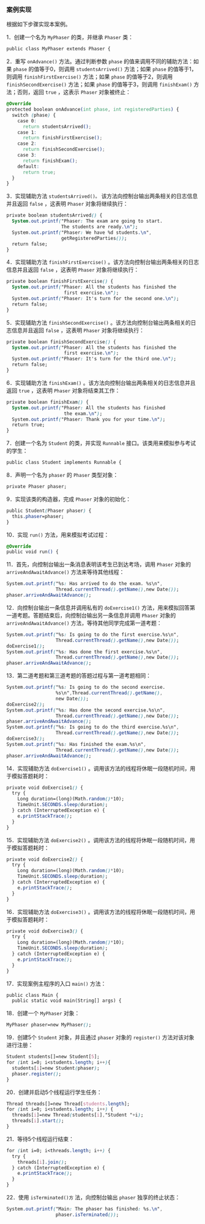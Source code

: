### 案例实现

根据如下步骤实现本案例。

1．创建一个名为 `MyPhaser` 的类，并继承 `Phaser` 类：

```css
public class MyPhaser extends Phaser {
```

2．重写 `onAdvance()` 方法。通过判断参数 `phase` 的值来调用不同的辅助方法：如果 `phase` 的值等于0，则调用 `studentsArrived()` 方法；如果 `phase` 的值等于1，则调用 `finishFirstExercise()` 方法；如果 `phase` 的值等于2，则调用 `finishSecondExercise()` 方法；如果 `phase` 的值等于3，则调用 `finishExam()` 方法；否则，返回 `true` ，这表示 `Phaser` 对象被终止：

```css
@Override
protected boolean onAdvance(int phase, int registeredParties) {
  switch (phase) {
    case 0:
      return studentsArrived();
    case 1:
      return finishFirstExercise();
    case 2:
      return finishSecondExercise();
    case 3:
      return finishExam();
    default:
      return true;
  }
}
```

3．实现辅助方法 `studentsArrived()。` 该方法向控制台输出两条相关的日志信息并且返回 `false` ，这表明 `Phaser` 对象将继续执行：

```css
private boolean studentsArrived() {
  System.out.printf("Phaser: The exam are going to start.
                    The students are ready.\n");
  System.out.printf("Phaser: We have %d students.\n",
                    getRegisteredParties());
  return false;
}
```

4．实现辅助方法 `finishFirstExercise()` 。该方法向控制台输出两条相关的日志信息并且返回 `false` ，这表明 `Phaser` 对象将继续执行：

```css
private boolean finishFirstExercise() {
  System.out.printf("Phaser: All the students has finished the 
                     first exercise.\n");
  System.out.printf("Phaser: It's turn for the second one.\n");
  return false;
}
```

5．实现辅助方法 `finishSecondExercise()` 。该方法向控制台输出两条相关的日志信息并且返回 `false` ，这表明 `Phaser` 对象将继续执行：

```css
private boolean finishSecondExercise() {
  System.out.printf("Phaser: All the students has finished the
                     first exercise.\n");
  System.out.printf("Phaser: It's turn for the third one.\n");
  return false;
}
```

6．实现辅助方法 `finishExam()` 。该方法向控制台输出两条相关的日志信息并且返回 `true` ，这表明 `Phaser` 对象将结束其工作：

```css
private boolean finishExam() {
  System.out.printf("Phaser: All the students has finished 
                     the exam.\n");
  System.out.printf("Phaser: Thank you for your time.\n");
  return true;
}
```

7．创建一个名为 `Student` 的类，并实现 `Runnable` 接口。该类用来模拟参与考试的学生：

```css
public class Student implements Runnable {
```

8．声明一个名为 `phaser` 的 `Phaser` 类型对象：

```css
private Phaser phaser;
```

9．实现该类的构造器，完成 `Phaser` 对象的初始化：

```css
public Student(Phaser phaser) {
  this.phaser=phaser;
}
```

10．实现 `run()` 方法，用来模拟考试过程：

```css
@Override
public void run() {
```

11．首先，向控制台输出一条消息表明该考生已到达考场，调用 `Phaser` 对象的 `arriveAndAwaitAdvance()` 方法来等待其他线程：

```css
System.out.printf("%s: Has arrived to do the exam. %s\n",
                  Thread.currentThread().getName(),new Date());
phaser.arriveAndAwaitAdvance();
```

12．向控制台输出一条信息并调用私有的 `doExercise1()` 方法，用来模拟回答第一道考题。答题结束后，向控制台输出另一条信息并调用 `Phaser` 对象的 `arriveAndAwaitAdvance()` 方法，等待其他同学完成第一道考题：

```css
System.out.printf("%s: Is going to do the first exercise.%s\n",
                  Thread.currentThread().getName(),new Date());
doExercise1();
System.out.printf("%s: Has done the first exercise.%s\n",
                  Thread.currentThread().getName(),new Date());
phaser.arriveAndAwaitAdvance();
```

13．第二道考题和第三道考题的答题过程与第一道考题相同：

```css
System.out.printf("%s: Is going to do the second exercise.
                  %s\n",Thread.currentThread().getName(),
                  new Date());
doExercise2();
System.out.printf("%s: Has done the second exercise.%s\n",
                  Thread.currentThread().getName(),new Date());
phaser.arriveAndAwaitAdvance();
System.out.printf("%s: Is going to do the third exercise.%s\n",
                  Thread.currentThread().getName(),new Date());
doExercise3();
System.out.printf("%s: Has finished the exam.%s\n",
                  Thread.currentThread().getName(),new Date());
phaser.arriveAndAwaitAdvance();
```

14．实现辅助方法 `doExercise1()` 。调用该方法的线程将休眠一段随机时间，用于模拟答题耗时：

```css
private void doExercise1() {
  try {
    Long duration=(long)(Math.random()*10);
    TimeUnit.SECONDS.sleep(duration);
  } catch (InterruptedException e) {
    e.printStackTrace();
  }
}
```

15．实现辅助方法 `doExercise2()` 。调用该方法的线程将休眠一段随机时间，用于模拟答题耗时：

```css
private void doExercise2() {
  try {
    Long duration=(long)(Math.random()*10);
    TimeUnit.SECONDS.sleep(duration);
  } catch (InterruptedException e) {
    e.printStackTrace();
  }
}
```

16．实现辅助方法 `doExercise3()` 。调用该方法的线程将休眠一段随机时间，用于模拟答题耗时：

```css
private void doExercise3() {
  try {
    Long duration=(long)(Math.random()*10);
    TimeUnit.SECONDS.sleep(duration);
  } catch (InterruptedException e) {
    e.printStackTrace();
  }
}
```

17．实现案例主程序的入口 `main()` 方法：

```css
public class Main {
  public static void main(String[] args) {
```

18．创建一个 `MyPhaser` 对象：

```css
MyPhaser phaser=new MyPhaser();
```

19．创建5个 `Student` 对象，并且通过 `phaser` 对象的 `register()` 方法对该对象进行注册：

```css
Student students[]=new Student[5];
for (int i=0; i<students.length; i++){
  students[i]=new Student(phaser);
  phaser.register();
}
```

20．创建并启动5个线程运行学生任务：

```css
Thread threads[]=new Thread[students.length];
for (int i=0; i<students.length; i++) {
  threads[i]=new Thread(students[i],"Student "+i);
  threads[i].start();
}
```

21．等待5个线程运行结束：

```css
for (int i=0; i<threads.length; i++) {
  try {
    threads[i].join();
  } catch (InterruptedException e) {
    e.printStackTrace();
  }
}
```

22．使用 `isTerminated()方` 法，向控制台输出 `phaser` 独享的终止状态：

```css
System.out.printf("Main: The phaser has finished: %s.\n",
                  phaser.isTerminated());
```

